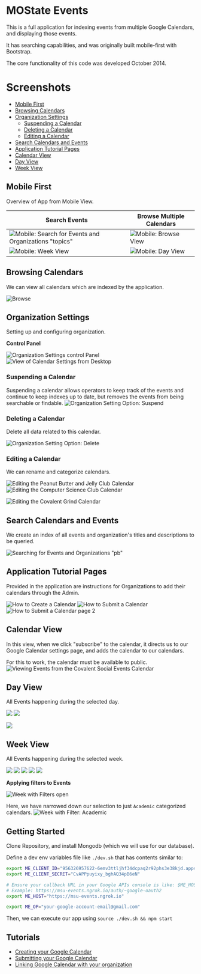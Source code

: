 MOState Events
======

This is a full application for indexing events from multiple Google Calendars, and displaying those events.

It has searching capabilities, and was originally built mobile-first with Bootstrap.

The core functionality of this code was developed October 2014.

# Screenshots

 * [Mobile First](#mobile-first)
 * [Browsing Calendars](#browsing-calendars)
 * [Organization Settings](#organization-settings)
   * [Suspending a Calendar](#suspending-a-calendar)
   * [Deleting a Calendar](#deleting-a-calendar)
   * [Editing a Calendar](#editing-a-calendar)
 * [Search Calendars and Events](#search-calendars-and-events)
 * [Application Tutorial Pages](#application-tutorial-pages)
 * [Calendar View](#calendar-view)
 * [Day View](#day-view)
 * [Week View](#week-view)

## Mobile First

Overview of App from Mobile View.

| Search Events | Browse Multiple Calendars |
| ----- | ---- |
| ![Mobile: Search for Events and Organizations "topics"](screenshots/mobile_search_query=topics.png) | ![Mobile: Browse View](screenshots/mobile_browse_filter=open.png) |
| ![Mobile: Week View](screenshots/mobile_week_1.png) | ![Mobile: Day View](screenshots/mobile_day_1.png) |


## Browsing Calendars

We can view all calendars which are indexed by the application.

![Browse](screenshots/browse_1.png)

## Organization Settings

Setting up and configuring organization.

**Control Panel**

![Organization Settings control Panel](screenshots/organization_settings_1.png)
![View of Calendar Settings from Desktop](screenshots/organization_settings_desktop.png)

### Suspending a Calendar

Suspending a calendar allows operators to keep track of the events and continue to keep indexes up to date,
but removes the events from being searchable or findable.
![Organization Setting Option: Suspend](screenshots/organization_settings_option=suspend_1.png)

### Deleting a Calendar

Delete all data related to this calendar.

![Organization Setting Option: Delete](screenshots/organization_settings_option=delete_1.png)

### Editing a Calendar

We can rename and categorize calendars.

![Editing the Peanut Butter and Jelly Club Calendar](screenshots/organization_settings_peanut-butter-jelly-club_1.png)
![Editing the Computer Science Club Calendar](screenshots/organization_settings_computer-science-club_1.png)

![Editing the Covalent Grind Calendar](screenshots/organization_settings_covalent-grind_1.png)

## Search Calendars and Events

We create an index of all events and organization's titles and descriptions to be queried.

![Searching for Events and Organizations "pb"](screenshots/search_pb_1.png)

## Application Tutorial Pages

Provided in the application are instructions for Organizations to add their calendars through the Admin.

![How to Create a Calendar](screenshots/pages_tutorial_create_1.png)
![How to Submit a Calendar](screenshots/pages_tutorial_submit_1.png)
![How to Submit a Calendar page 2](screenshots/pages_tutorial_submit_2.png)

## Calendar View

In this view, when we click "subscribe" to the calendar, it directs us to
our Google Calendar settings page, and adds the calendar to our calendars.

For this to work, the calendar must be available to public.
![Viewing Events from the Covalent Social Events Calendar](screenshots/calendar_covalent-social-events_1.png)

## Day View

All Events happening during the selected day.

![](screenshots/day_page=3_1-event.png)
![](screenshots/day_page=10.png)

![](screenshots/day_page=10_1-event.png)

## Week View

All Events happening during the selected week.

![](screenshots/week_0.png)
![](screenshots/week_1.png)
![](screenshots/week_1_alt.png)
![](screenshots/week_1_scroll1.png)
![](screenshots/week_1_scroll2.png)

**Applying filters to Events**

![Week with Filters open](screenshots/week_no-filter_1.png)

Here, we have narrowed down our selection to just `Academic` categorized calendars.
![Week with Filter: Academic](screenshots/week_filter=academic_1.png)




## Getting Started

Clone Repository, and install Mongodb (which we will use for our database).

Define a dev env variables file like `./dev.sh` that has contents similar to:

```sh
export ME_CLIENT_ID="956326957622-6emv3ttljhf34dcpaq2r92phs3e38kjd.apps.googleusercontent.com"
export ME_CLIENT_SECRET="CvAPPpuyixy_bghAQ34pB6eN"

# Ensure your callback URL in your Google APIs console is like: $ME_HOST/auth/~google-oauth2
# Example: https://msu-events.ngrok.io/auth/~google-oauth2
export ME_HOST="https://msu-events.ngrok.io"

export ME_OP="your-google-account-email@gmail.com"
```

Then, we can execute our app using `source ./dev.sh && npm start`

## Tutorials
 * [Creating your Google Calendar](/pages/tutorials/create-google-calendar.md)
 * [Submitting your Google Calendar](/pages/tutorials/submitting-your-google-calendar.md)
 * [Linking Google Calendar with your organization](/pages/tutorials/linking-google-calendar-with-your-organization.md)
